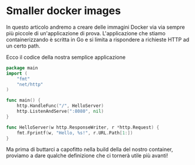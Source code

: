 # Smaller docker images

In questo articolo andremo a creare delle immagini Docker via via sempre più piccole di un'applicazione di prova.
L'applicazione che stiamo containerizzando è scritta in Go e si limita a rispondere a richieste HTTP ad un certo path.

Ecco il codice della nostra semplice applicazione

```Go
package main
import (
	"fmt"
	"net/http"
)

func main() {
	http.HandleFunc("/", HelloServer)
	http.ListenAndServe(":8080", nil)
}

func HelloServer(w http.ResponseWriter, r *http.Request) {
	fmt.Fprintf(w, "Hello, %s!", r.URL.Path[1:])
}
```

Ma prima di buttarci a capofitto nella build della del nostro container, proviamo a dare qualche definizione che ci tornerà utile più avanti!